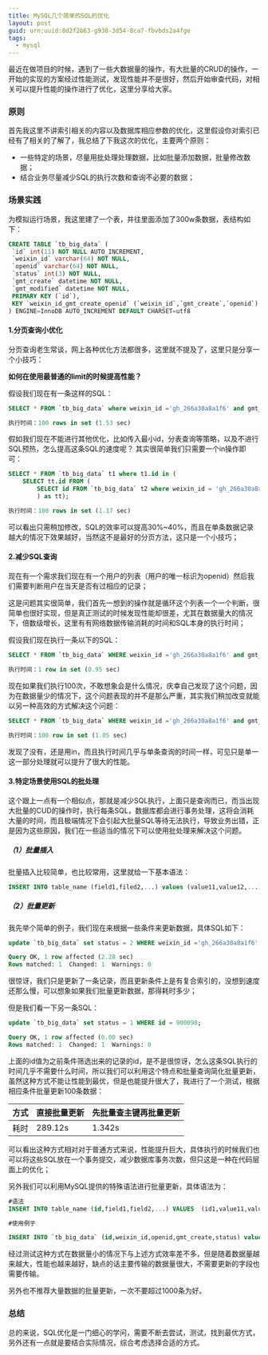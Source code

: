 ```yaml
---
title: MySQL几个简单的SQL的优化
layout: post
guid: urn:uuid:8d2f2b63-g930-3d54-8ca7-fbvbds2a4fge
tags:
  - mysql
---
```


最近在做项目的时候，遇到了一些大数据量的操作，有大批量的CRUD的操作，一开始的实现的方案经过性能测试，发现性能并不是很好，然后开始审查代码，对相关可以提升性能的操作进行了优化，这里分享给大家。

### 原则

首先我这里不讲索引相关的内容以及数据库相应参数的优化，这里假设你对索引已经有了相关的了解了，我总结了下我这次的优化，主要两个原则：

- 一些特定的场景，尽量用批处理处理数据，比如批量添加数据，批量修改数据；
- 结合业务尽量减少SQL的执行次数和查询不必要的数据；

### 场景实践

为模拟运行场景，我这里建了一个表，并往里面添加了300w条数据，表结构如下：

```sql
CREATE TABLE `tb_big_data` (
 `id` int(11) NOT NULL AUTO_INCREMENT,
 `weixin_id` varchar(64) NOT NULL,
 `openid` varchar(64) NOT NULL,
 `status` int(3) NOT NULL,
 `gmt_create` datetime NOT NULL,
 `gmt_modified` datetime NOT NULL,
 PRIMARY KEY (`id`),
 KEY `weixin_id_gmt_create_openid` (`weixin_id`,`gmt_create`,`openid`)
) ENGINE=InnoDB AUTO_INCREMENT DEFAULT CHARSET=utf8
```

#### 1.分页查询小优化

分页查询老生常谈，网上各种优化方法都很多，这里就不提及了，这里只是分享一个小技巧：

**如何在使用最普通的limit的时候提高性能？**

假设我们现在有一条这样的SQL：

```sql
SELECT * FROM `tb_big_data` where weixin_id ='gh_266a30a8a1f6' and gmt_create > '2017-10-10 00:00:00' order by id asc limit 800000, 100;

执行时间：100 rows in set (1.53 sec)
```

假如我们现在不能进行其他优化，比如传入最小id，分表查询等策略，以及不进行SQL预热，怎么提高这条SQL的速度呢？
其实很简单我们只需要一个in操作即可：


```sql
SELECT * FROM `tb_big_data` t1 where t1.id in ( 
    SELECT tt.id FROM ( 
        SELECT id FROM `tb_big_data` t2 where weixin_id = 'gh_266a30a8a1f6' and gmt_create > '2017-10-10 00:00:00' order by t2.id asc limit 800100, 100
        ) as tt);

执行时间：100 rows in set (1.17 sec)
```

可以看出只需稍加修改，SQL的效率可以提高30%~40%，而且在单条数据记录越大的情况下效果越好，当然这不是最好的分页方法，这只是一个小技巧；

#### 2.减少SQL查询

现在有一个需求我们现在有一个用户的列表（用户的唯一标识为openid）然后我们需要判断用户在当天是否有过相应的记录；

这是问题其实很简单，我们首先一想到的操作就是循环这个列表一个一个判断，很简单也很好实现，但是真正测试的时候发现性能却很差，尤其在数据量大的情况下，倍数级增长，这里有有网络数据传输消耗的时间和SQL本身的执行时间；

假设我们现在执行一条以下的SQL：

```sql
SELECT * FROM `tb_big_data` WHERE weixin_id ='gh_266a30a8a1f6' and gmt_create > '2017-10-13 00:00:00' and openid='2n6bvynihm5bzgyx';

执行时间：1 row in set (0.95 sec)

```

现在如果我们执行100次，不敢想象会是什么情况，庆幸自己发现了这个问题，因为在数据量少的情况下，这个问题表现的并不是那么严重，其实我们稍加改变就能以另一种高效的方式解决这个问题：

```sql
SELECT * FROM `tb_big_data` WHERE weixin_id ='gh_266a30a8a1f6' and gmt_create > '2017-10-13 00:00:00' and openid in ('2n6bvynihm5bzgyx','1stbvdnl63de2q37','3z8552gxzfi3wy27'...);

执行时间：100 row in set (1.05 sec)
```

发现了没有，还是用in，而且执行时间几乎与单条查询的时间一样，可见只是单一这一部分处理就可以提升了很大的性能。

#### 3.特定场景使用SQL的批处理

这个跟上一点有一个相似点，那就是减少SQL执行，上面只是查询而已，而当出现大批量的CUD的操作时，执行每条SQL，数据库都会进行事务处理，这将会消耗大量的时间，而且极端情况下会引起大批量SQL等待无法执行，导致业务出错，正是因为这些原因，我们在一些适当的情况下可以使用批处理来解决这个问题。

##### （1）批量插入

批量插入比较简单，也比较常用，这里就给一下基本语法：

```sql
INSERT INTO table_name (field1,filed2,...) values (value11,value12,...),(value21,value22,...),...
```

##### （2）批量更新

我先举个简单的例子，我们现在来根据一些条件来更新数据，具体SQL如下：

```sql
update `tb_big_data` set status = 2 WHERE weixin_id ='gh_266a30a8a1f6' and gmt_create > '2017-10-13 00:00:00' and openid = '2n6bvynihm5bzgyx';

Query OK, 1 row affected (2.28 sec)
Rows matched: 1  Changed: 1  Warnings: 0
```
很惊讶，我们只是更新了一条记录，而且更新条件上是有复合索引的，没想到速度还那么慢，可以想象如果我们批量更新数据，那得耗时多少；

但是我们看一下另一条SQL：

```sql
update `tb_big_data` set status = 1 WHERE id = 900098;

Query OK, 1 row affected (0.00 sec)
Rows matched: 1  Changed: 1  Warnings: 0
```

上面的id值为之前条件筛选出来的记录的id，是不是很惊讶，怎么这条SQL执行的时间几乎不需要什么时间，所以我们可以利用这个特点和批量查询简化批量更新，虽然这种方式不能让性能到最优，但是也能提升很大了，我进行了一个测试，根据相应条件批量更新100条数据：

方式|直接批量更新|先批量查主键再批量更新
---|---|---
耗时 | 289.12s | 1.342s

可以看出这种方式相对对于普通方式来说，性能提升巨大，具体执行的时候我们也可以将这些SQL放在一个事务提交，减少数据库事务次数，但只这是一种在代码层面上的优化；

另外我们可以利用MySQL提供的特殊语法进行批量更新，具体语法为：

```sql
#语法
INSERT INTO table_name (id,field1,field2,...) VALUES  (id1,value11,value12,...),(id1,value11,value12,...),... on duplicate key update  field = VAULES(field);

#使用例子

INSERT INTO `tb_big_data` (id,weixin_id,openid,gmt_create,status) values  (1,'gh_266a30a8a1f6','w9q8fmodytjgppsr','2017-10-13 12:00:00',3),(2,'gh_266a30a8a1f6','bu1flmch4i8eegzf','2017-10-13 12:00:00',3) on duplicate key update status = VAULES(status);

```

经过测试这种方式在数据量小的情况下与上述方式效率差不多，但是随着数据量越来越大，性能也越来越好，缺点的话主要传输的数据量很大，不需要更新的字段也需要传输。

另外也不推荐大量数据的批量更新，一次不要超过1000条为好。

### 总结

总的来说，SQL优化是一门细心的学问，需要不断去尝试，测试，找到最优方式，另外还有一点就是要结合实际情况，综合考虑选择合适的方式。